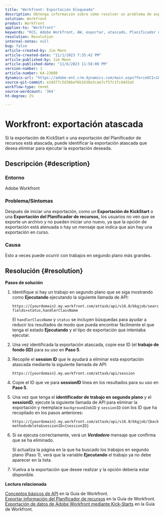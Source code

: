 ```yaml
---
title: "Workfront: Exportación bloqueada"
description: Obtenga información sobre cómo resolver un problema de exportación de Adobe Workfront atascado.
solution: Workfront
product: Workfront
applies-to: "Workfront"
keywords: "KCS, Adobe Workfront, AW, exportar, atascado, Planificador de recursos, Kick-start, API, Solución de problemas"
resolution: Resolution
internal-notes: null
bug: false
article-created-by: Jim Menn
article-created-date: "11/1/2023 7:35:42 PM"
article-published-by: Jim Menn
article-published-date: "11/6/2023 11:58:00 PM"
version-number: 1
article-number: KA-23080
dynamics-url: "https://adobe-ent.crm.dynamics.com/main.aspx?forceUCI=1&pagetype=entityrecord&etn=knowledgearticle&id=f76869d7-ed78-ee11-8179-6045bd006268"
source-git-commit: e2dd77c5d30bef6b1638a3cae7cf57c1fc84d3a5
workflow-type: tm+mt
source-wordcount: '364'
ht-degree: 2%

---
```


# Workfront: exportación atascada


Si la exportación de KickStart o una exportación del Planificador de recursos está atascada, puede identificar la exportación atascada que desea eliminar para ejecutar la exportación deseada.

## Descripción {#description}


### Entorno

Adobe Workfront



### Problema/Síntomas

Después de iniciar una exportación, como un <b>Exportación de KickStart</b> o una <b>Exportación del Planificador de recursos,</b> los usuarios no ven que se exporte un archivo y no pueden iniciar uno nuevo, ya que la opción de exportación está atenuada o hay un mensaje que indica que aún hay una exportación en curso.



### Causa

Esto a veces puede ocurrir con trabajos en segundo plano más grandes.


## Resolución {#resolution}


<b>Pasos de solución</b>



1. Identifique si hay un trabajo en segundo plano que se siga mostrando como <b>Ejecutando</b> ejecutando la siguiente llamada de API:


   ```
   https://{yourdomain}.my.workfront.com/attask/api/v16.0/bkgjob/search?fields=status,handlerClassName
   ```




   El `handlerClassName` y `status` se incluyen búsquedas para ayudar a reducir los resultados de modo que pueda encontrar fácilmente el que tenga el estado <b>Ejecutando</b> y el tipo de exportación que intentaba ejecutar.

1. Una vez identificada la exportación atascada, copie ese ID (el <b>trabajo de fondo (ID)</b> para su uso en <b>Paso 5</b>.

1. Recopile el <b>session ID</b> que le ayudará a eliminar esta exportación atascada mediante la siguiente llamada de API:


   ```
   https://{yourdomain}.my.workfront.com/attask/api/session
   ```




1. Copie el ID que ve para <b>sessionID</b> línea en los resultados para su uso en <b>Paso 5</b>.

1. Una vez que tenga el <b>identificador de trabajo en segundo plano</b> y el <b>sessionID</b>, ejecute la siguiente llamada de API para eliminar la exportación y reemplace `backgroundJobID` y `sessionID` con los ID que ha recopilado en los pasos anteriores:


   ```
   https://{yourdomain}.my.workfront.com/attask/api/v16.0/bkgjob/{backgroundJobID}?method=delete&sessionID={sessionID}
   ```




1. Si se ejecuta correctamente, verá un <b>*Verdadero</b>* mensaje que confirma que se ha eliminado.

   Si actualiza la página en la que ha buscado los trabajos en segundo plano (Paso 1), verá que la variable <b>Ejecutando</b> el trabajo ya no debe aparecer en la lista.

1. Vuelva a la exportación que desee realizar y la opción debería estar disponible.



<b>Lectura relacionada</b>

[Conceptos básicos de API](https://experienceleague.adobe.com/docs/workfront/using/adobe-workfront-api/api-general-information/api-basics.html) en la Guía de Workfront.<br>
[Exportar información del Planificador de recursos](https://experienceleague.adobe.com/docs/workfront/using/manage-resources/resource-planning-in-adobe-workfront/export-resource-planner.html) en la Guía de Workfront.<br>
[Exportación de datos de Adobe Workfront mediante Kick-Starts](https://experienceleague.adobe.com/docs/workfront/using/administration-and-setup/manage-wf/kick-starts/export-data-from-wf-via-kick-starts.html) en la Guía de Workfront.